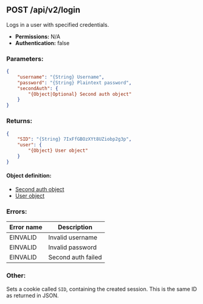 ## POST /api/v2/login
Logs in a user with specified credentials.

* **Permissions:** N/A
* **Authentication:** false

### Parameters:
``` JSON
{
    "username": "{String} Username",
    "password": "{String} Plaintext password",
    "secondAuth": {
        "{Object|Optional} Second auth object"
    }
}
```

### Returns:
``` JSON
{
    "SID": "{String} 7IxFfGBOzXYt8UZiobp2g3p",
    "user": {
        "{Object} User object"
    }
}
```

#### Object definition:
* [Second auth object](objects/#second-auth-object)
* [User object](objects/#user-object)

### Errors:
Error name | Description
--- | ---
EINVALID | Invalid username
EINVALID | Invalid password
EINVALID | Second auth failed

### Other:
Sets a cookie called `SID`, containing the created session. This is the same ID as returned in JSON.
